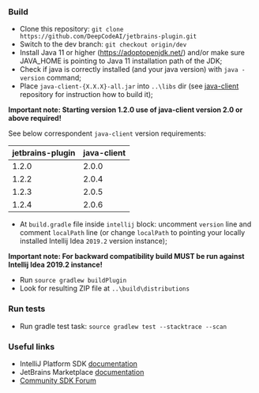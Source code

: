 ### Build

- Clone this repository: `git clone https://github.com/DeepCodeAI/jetbrains-plugin.git` 
- Switch to the dev branch: `git checkout origin/dev`
- Install Java 11 or higher (https://adoptopenjdk.net/) and/or make sure JAVA_HOME is pointing to Java 11 installation path of the JDK;
- Check if java is correctly installed (and your java version) with `java -version` command;
- Place `java-client-{X.X.X}-all.jar` into `..\libs` dir (see [java-client](https://github.com/DeepCodeAI/java-client) repository for instruction how to build it);

**Important note: Starting version 1.2.0 use of java-client version 2.0 or above required!**

See below correspondent `java-client` version requirements:

| jetbrains-plugin | java-client |
|------------------|-------------|
| 1.2.0            | 2.0.0       |
| 1.2.2            | 2.0.4       |
| 1.2.3            | 2.0.5       |
| 1.2.4            | 2.0.6       |

- At `build.gradle` file inside `intellij` block: uncomment `version` line and comment `localPath` line (or change `localPath` to pointing your locally installed Intellij Idea `2019.2` version instance);

**Important note: For backward compatibility build MUST be run against Intellij Idea 2019.2 instance!**
- Run `source gradlew buildPlugin`
- Look for resulting ZIP file at `..\build\distributions`

### Run tests

- Run gradle test task: `source gradlew test --stacktrace --scan`

### Useful links
- IntelliJ Platform SDK [documentation](https://www.jetbrains.org/intellij/sdk/docs/intro/welcome.html)
- JetBrains Marketplace [documentation](https://plugins.jetbrains.com/docs/marketplace/about-marketplace.html)
- [Community SDK Forum](https://intellij-support.jetbrains.com/hc/en-us/community/topics/200366979-IntelliJ-IDEA-Open-API-and-Plugin-Development)

